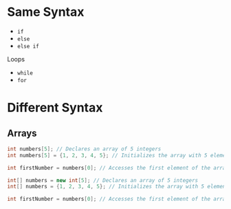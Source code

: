 # Same Syntax
- `if`
- `else`
- `else if`

Loops
- `while` 
- `for`


# Different Syntax
## Arrays
```C++
int numbers[5]; // Declares an array of 5 integers
int numbers[5] = {1, 2, 3, 4, 5}; // Initializes the array with 5 elements

int firstNumber = numbers[0]; // Accesses the first element of the array
```

``` CS
int[] numbers = new int[5]; // Declares an array of 5 integers
int[] numbers = {1, 2, 3, 4, 5}; // Initializes the array with 5 elements

int firstNumber = numbers[0]; // Accesses the first element of the array
```